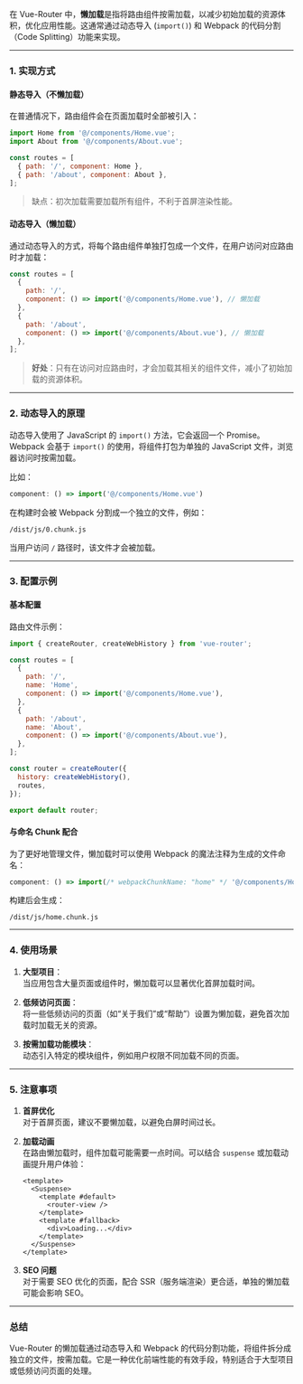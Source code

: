 在 Vue-Router 中，**懒加载**是指将路由组件按需加载，以减少初始加载的资源体积，优化应用性能。这通常通过动态导入 (`import()`) 和 Webpack 的代码分割（Code Splitting）功能来实现。

---

### **1. 实现方式**

#### **静态导入（不懒加载）**  
在普通情况下，路由组件会在页面加载时全部被引入：
```javascript
import Home from '@/components/Home.vue';
import About from '@/components/About.vue';

const routes = [
  { path: '/', component: Home },
  { path: '/about', component: About },
];
```
> 缺点：初次加载需要加载所有组件，不利于首屏渲染性能。

#### **动态导入（懒加载）**  
通过动态导入的方式，将每个路由组件单独打包成一个文件，在用户访问对应路由时才加载：
```javascript
const routes = [
  {
    path: '/',
    component: () => import('@/components/Home.vue'), // 懒加载
  },
  {
    path: '/about',
    component: () => import('@/components/About.vue'), // 懒加载
  },
];
```
> **好处**：只有在访问对应路由时，才会加载其相关的组件文件，减小了初始加载的资源体积。

---

### **2. 动态导入的原理**

动态导入使用了 JavaScript 的 `import()` 方法，它会返回一个 Promise。Webpack 会基于 `import()` 的使用，将组件打包为单独的 JavaScript 文件，浏览器访问时按需加载。

比如：
```javascript
component: () => import('@/components/Home.vue')
```
在构建时会被 Webpack 分割成一个独立的文件，例如：
```
/dist/js/0.chunk.js
```
当用户访问 `/` 路径时，该文件才会被加载。

---

### **3. 配置示例**

#### **基本配置**
路由文件示例：
```javascript
import { createRouter, createWebHistory } from 'vue-router';

const routes = [
  {
    path: '/',
    name: 'Home',
    component: () => import('@/components/Home.vue'),
  },
  {
    path: '/about',
    name: 'About',
    component: () => import('@/components/About.vue'),
  },
];

const router = createRouter({
  history: createWebHistory(),
  routes,
});

export default router;
```

#### **与命名 Chunk 配合**  
为了更好地管理文件，懒加载时可以使用 Webpack 的魔法注释为生成的文件命名：
```javascript
component: () => import(/* webpackChunkName: "home" */ '@/components/Home.vue')
```
构建后会生成：
```
/dist/js/home.chunk.js
```

---

### **4. 使用场景**

1. **大型项目**：  
   当应用包含大量页面或组件时，懒加载可以显著优化首屏加载时间。

2. **低频访问页面**：  
   将一些低频访问的页面（如“关于我们”或“帮助”）设置为懒加载，避免首次加载时加载无关的资源。

3. **按需加载功能模块**：  
   动态引入特定的模块组件，例如用户权限不同加载不同的页面。

---

### **5. 注意事项**

1. **首屏优化**  
   对于首屏页面，建议不要懒加载，以避免白屏时间过长。

2. **加载动画**  
   在路由懒加载时，组件加载可能需要一点时间。可以结合 `suspense` 或加载动画提升用户体验：
   ```vue
   <template>
     <Suspense>
       <template #default>
         <router-view />
       </template>
       <template #fallback>
         <div>Loading...</div>
       </template>
     </Suspense>
   </template>
   ```

3. **SEO 问题**  
   对于需要 SEO 优化的页面，配合 SSR（服务端渲染）更合适，单独的懒加载可能会影响 SEO。

---

### **总结**
Vue-Router 的懒加载通过动态导入和 Webpack 的代码分割功能，将组件拆分成独立的文件，按需加载。它是一种优化前端性能的有效手段，特别适合于大型项目或低频访问页面的处理。